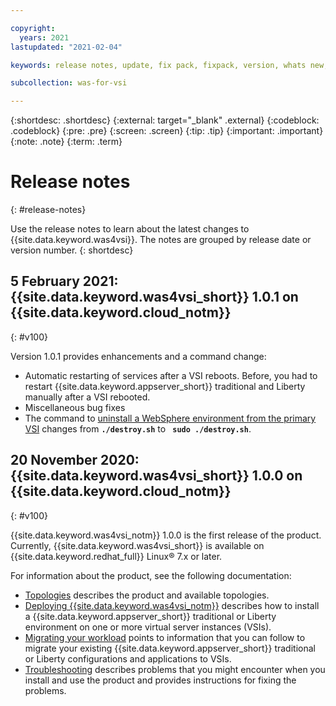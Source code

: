```yaml
---

copyright:
  years: 2021
lastupdated: "2021-02-04"

keywords: release notes, update, fix pack, fixpack, version, whats new, new in release

subcollection: was-for-vsi

---
```


{:shortdesc: .shortdesc}
{:external: target="_blank" .external}
{:codeblock: .codeblock}
{:pre: .pre}
{:screen: .screen}
{:tip: .tip}
{:important: .important}
{:note: .note}
{:term: .term}

# Release notes
{: #release-notes}

Use the release notes to learn about the latest changes to {{site.data.keyword.was4vsi}}. The notes are grouped by release date or version number.
{: shortdesc}

## 5 February 2021: {{site.data.keyword.was4vsi_short}} 1.0.1 on {{site.data.keyword.cloud_notm}}
{: #v100}

Version 1.0.1 provides enhancements and a command change:
* Automatic restarting of services after a VSI reboots. Before, you had to restart {{site.data.keyword.appserver_short}} traditional and Liberty manually after a VSI rebooted.
* Miscellaneous bug fixes
* The command to [uninstall a WebSphere environment from the primary VSI](/docs/was-for-vsi?topic=was-for-vsi-uninstalling#uninst-vsi) changes from **`./destroy.sh`** to **` sudo ./destroy.sh`**.


## 20 November 2020: {{site.data.keyword.was4vsi_short}} 1.0.0 on {{site.data.keyword.cloud_notm}}
{: #v100}

{{site.data.keyword.was4vsi_notm}} 1.0.0 is the first release of the product. Currently, {{site.data.keyword.was4vsi_short}} is available on
{{site.data.keyword.redhat_full}} Linux&reg; 7.x or later.

For information about the product, see the following documentation:
* [Topologies](/docs/was-for-vsi?topic=was-for-vsi-topologies) describes the product and available topologies.
* [Deploying {{site.data.keyword.was4vsi_notm}}](/docs/was-for-vsi?topic=was-for-vsi-getting-started) describes how to install a {{site.data.keyword.appserver_short}} traditional or Liberty environment on one or more virtual server instances (VSIs).
* [Migrating your workload](/docs/was-for-vsi?topic=was-for-vsi-migrating) points to information that you can follow to migrate your existing {{site.data.keyword.appserver_short}} traditional or Liberty configurations and applications to VSIs.
* [Troubleshooting](/docs/was-for-vsi?topic=was-for-vsi-troubleshoot) describes problems that you might encounter when you install and use the product and provides instructions for fixing the problems.
